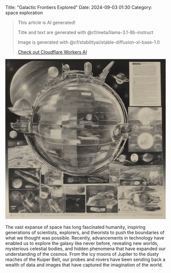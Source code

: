 Title: "Galactic Frontiers Explored"
Date: 2024-09-03 01:30
Category: space exploration

> This article is AI generated!
> 
> Title and text are generated with @cf/meta/llama-3.1-8b-instruct
> 
> Image is generated with @cf/stabilityai/stable-diffusion-xl-base-1.0
> 
> [Check out Cloudflare Workers AI](https://developers.cloudflare.com/workers-ai/models/)


![Alt Text](images/2024-09-03-galactic-frontiers-explored.png)

The vast expanse of space has long fascinated humanity, inspiring generations of scientists, explorers, and theorists to push the boundaries of what we thought was possible. Recently, advancements in technology have enabled us to explore the galaxy like never before, revealing new worlds, mysterious celestial bodies, and hidden phenomena that have expanded our understanding of the cosmos. From the icy moons of Jupiter to the dusty reaches of the Kuiper Belt, our probes and rovers have been sending back a wealth of data and images that have captured the imagination of the world.